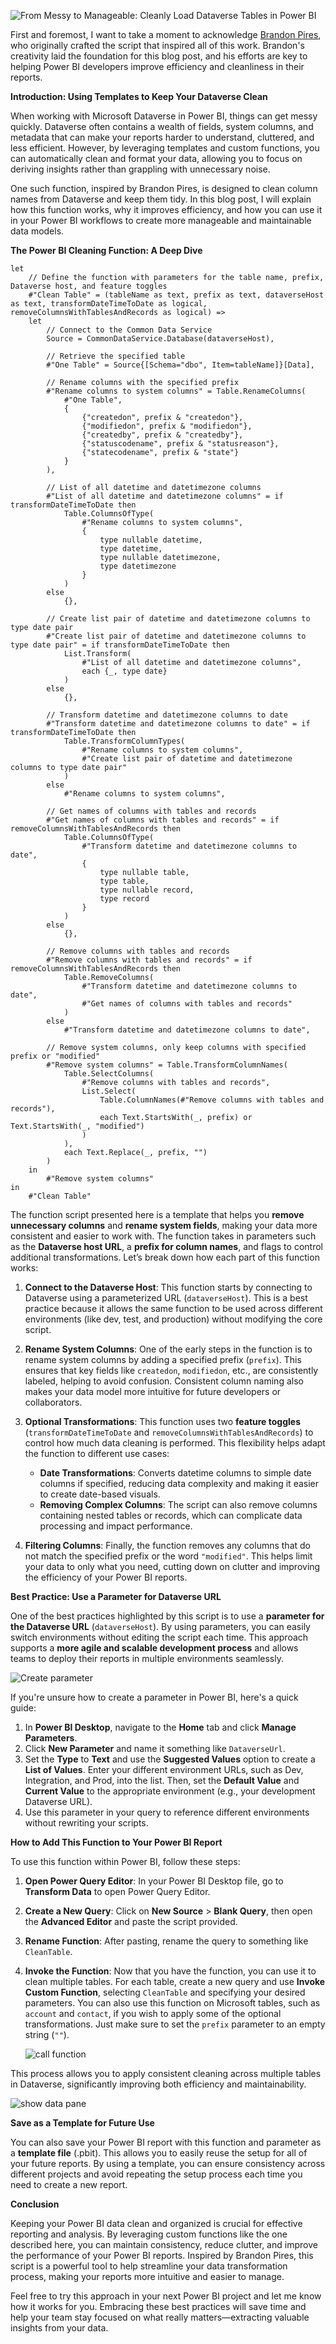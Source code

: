 ![From Messy to Manageable: Cleanly Load Dataverse Tables in Power BI](https://github.com/user-attachments/assets/58aa531e-bae7-4ed1-b88a-a54cf87b1db6)

First and foremost, I want to take a moment to acknowledge [Brandon Pires](https://www.linkedin.com/in/brandonpires/), who originally crafted the script that inspired all of this work. Brandon's creativity laid the foundation for this blog post, and his efforts are key to helping Power BI developers improve efficiency and cleanliness in their reports.

**Introduction: Using Templates to Keep Your Dataverse Clean**

When working with Microsoft Dataverse in Power BI, things can get messy quickly. Dataverse often contains a wealth of fields, system columns, and metadata that can make your reports harder to understand, cluttered, and less efficient. However, by leveraging templates and custom functions, you can automatically clean and format your data, allowing you to focus on deriving insights rather than grappling with unnecessary noise.

One such function, inspired by Brandon Pires, is designed to clean column names from Dataverse and keep them tidy. In this blog post, I will explain how this function works, why it improves efficiency, and how you can use it in your Power BI workflows to create more manageable and maintainable data models.

**The Power BI Cleaning Function: A Deep Dive**

```
let
    // Define the function with parameters for the table name, prefix, Dataverse host, and feature toggles
    #"Clean Table" = (tableName as text, prefix as text, dataverseHost as text, transformDateTimeToDate as logical, removeColumnsWithTablesAndRecords as logical) =>
    let
        // Connect to the Common Data Service
        Source = CommonDataService.Database(dataverseHost),
        
        // Retrieve the specified table
        #"One Table" = Source{[Schema="dbo", Item=tableName]}[Data],
        
        // Rename columns with the specified prefix
        #"Rename columns to system columns" = Table.RenameColumns(
            #"One Table",
            {
                {"createdon", prefix & "createdon"},
                {"modifiedon", prefix & "modifiedon"},
                {"createdby", prefix & "createdby"},
                {"statuscodename", prefix & "statusreason"},
                {"statecodename", prefix & "state"}
            }
        ),
        
        // List of all datetime and datetimezone columns
        #"List of all datetime and datetimezone columns" = if transformDateTimeToDate then
            Table.ColumnsOfType(
                #"Rename columns to system columns",
                {
                    type nullable datetime,
                    type datetime,
                    type nullable datetimezone,
                    type datetimezone
                }
            )
        else
            {},
        
        // Create list pair of datetime and datetimezone columns to type date pair
        #"Create list pair of datetime and datetimezone columns to type date pair" = if transformDateTimeToDate then
            List.Transform(
                #"List of all datetime and datetimezone columns",
                each {_, type date}
            )
        else
            {},
        
        // Transform datetime and datetimezone columns to date
        #"Transform datetime and datetimezone columns to date" = if transformDateTimeToDate then
            Table.TransformColumnTypes(
                #"Rename columns to system columns",
                #"Create list pair of datetime and datetimezone columns to type date pair"
            )
        else
            #"Rename columns to system columns",
        
        // Get names of columns with tables and records
        #"Get names of columns with tables and records" = if removeColumnsWithTablesAndRecords then
            Table.ColumnsOfType(
                #"Transform datetime and datetimezone columns to date",
                {
                    type nullable table,
                    type table,
                    type nullable record,
                    type record
                }
            )
        else
            {},
        
        // Remove columns with tables and records
        #"Remove columns with tables and records" = if removeColumnsWithTablesAndRecords then
            Table.RemoveColumns(
                #"Transform datetime and datetimezone columns to date",
                #"Get names of columns with tables and records"
            )
        else
            #"Transform datetime and datetimezone columns to date",
        
        // Remove system columns, only keep columns with specified prefix or "modified"
        #"Remove system columns" = Table.TransformColumnNames(
            Table.SelectColumns(
                #"Remove columns with tables and records",
                List.Select(
                    Table.ColumnNames(#"Remove columns with tables and records"),
                    each Text.StartsWith(_, prefix) or Text.StartsWith(_, "modified")
                )
            ),
            each Text.Replace(_, prefix, "")
        )
    in
        #"Remove system columns"
in
    #"Clean Table"

```

The function script presented here is a template that helps you **remove unnecessary columns** and **rename system fields**, making your data more consistent and easier to work with. The function takes in parameters such as the **Dataverse host URL**, a **prefix for column names**, and flags to control additional transformations. Let’s break down how each part of this function works:

1. **Connect to the Dataverse Host**: This function starts by connecting to Dataverse using a parameterized URL (`dataverseHost`). This is a best practice because it allows the same function to be used across different environments (like dev, test, and production) without modifying the core script.

2. **Rename System Columns**: One of the early steps in the function is to rename system columns by adding a specified prefix (`prefix`). This ensures that key fields like `createdon`, `modifiedon`, etc., are consistently labeled, helping to avoid confusion. Consistent column naming also makes your data model more intuitive for future developers or collaborators.

3. **Optional Transformations**: This function uses two **feature toggles** (`transformDateTimeToDate` and `removeColumnsWithTablesAndRecords`) to control how much data cleaning is performed. This flexibility helps adapt the function to different use cases:

   - **Date Transformations**: Converts datetime columns to simple date columns if specified, reducing data complexity and making it easier to create date-based visuals.
   - **Removing Complex Columns**: The script can also remove columns containing nested tables or records, which can complicate data processing and impact performance.

4. **Filtering Columns**: Finally, the function removes any columns that do not match the specified prefix or the word `"modified"`. This helps limit your data to only what you need, cutting down on clutter and improving the efficiency of your Power BI reports.

**Best Practice: Use a Parameter for Dataverse URL**

One of the best practices highlighted by this script is to use a **parameter for the Dataverse URL** (`dataverseHost`). By using parameters, you can easily switch environments without editing the script each time. This approach supports a **more agile and scalable development process** and allows teams to deploy their reports in multiple environments seamlessly.

![Create parameter](https://github.com/user-attachments/assets/ee084ac5-632e-4f02-b87b-c318903af495)

If you're unsure how to create a parameter in Power BI, here's a quick guide:

1. In **Power BI Desktop**, navigate to the **Home** tab and click **Manage Parameters**.
2. Click **New Parameter** and name it something like `DataverseUrl`.
3. Set the **Type** to **Text** and use the **Suggested Values** option to create a **List of Values**. Enter your different environment URLs, such as Dev, Integration, and Prod, into the list. Then, set the **Default Value** and **Current Value** to the appropriate environment (e.g., your development Dataverse URL).
4. Use this parameter in your query to reference different environments without rewriting your scripts.

**How to Add This Function to Your Power BI Report**

To use this function within Power BI, follow these steps:

1. **Open Power Query Editor**: In your Power BI Desktop file, go to **Transform Data** to open Power Query Editor.
2. **Create a New Query**: Click on **New Source** > **Blank Query**, then open the **Advanced Editor** and paste the script provided.
3. **Rename Function**: After pasting, rename the query to something like `CleanTable`.
4. **Invoke the Function**: Now that you have the function, you can use it to clean multiple tables. For each table, create a new query and use **Invoke Custom Function**, selecting `CleanTable` and specifying your desired parameters. You can also use this function on Microsoft tables, such as `account` and `contact`, if you wish to apply some of the optional transformations. Just make sure to set the `prefix` parameter to an empty string (`""`).
   
    ![call function](https://github.com/user-attachments/assets/f5d3cb0f-9e3d-4c14-bc5d-29354ae651ca)

This process allows you to apply consistent cleaning across multiple tables in Dataverse, significantly improving both efficiency and maintainability.

![show data pane](https://github.com/user-attachments/assets/77bb5350-5e83-41ad-91d9-09ed65fd79e3)

**Save as a Template for Future Use**

You can also save your Power BI report with this function and parameter as a **template file** (.pbit). This allows you to easily reuse the setup for all of your future reports. By using a template, you can ensure consistency across different projects and avoid repeating the setup process each time you need to create a new report.

**Conclusion**

Keeping your Power BI data clean and organized is crucial for effective reporting and analysis. By leveraging custom functions like the one described here, you can maintain consistency, reduce clutter, and improve the performance of your Power BI reports. Inspired by Brandon Pires, this script is a powerful tool to help streamline your data transformation process, making your reports more intuitive and easier to manage.

Feel free to try this approach in your next Power BI project and let me know how it works for you. Embracing these best practices will save time and help your team stay focused on what really matters—extracting valuable insights from your data.


<!--stackedit_data:
eyJwcm9wZXJ0aWVzIjoidGl0bGU6ICdGcm9tIE1lc3N5IHRvIE
1hbmFnZWFibGU6IENsZWFubHkgTG9hZCBEYXRhdmVyc2UgVGFi
bGVzIGluIFBvd2VyIEJJJ1xuYXV0aG9yOiAnUmljayBXaWxzb2
4sIEJyYW5kb24gUGlyZXMnXG50YWdzOiAncG93ZXJiaSxkYXRh
dmVyc2UscmVwb3J0aW5nLGRhdGEsZHluYW1pY3MscmVwb3J0aW
5nLHJlcG9ydHMnXG4iLCJoaXN0b3J5IjpbLTE5OTMwNjU1NzMs
LTczODA5NTBdfQ==
-->